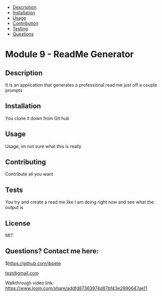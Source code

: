 
- [Description](#project-description)
- [Installation](#installation)
- [Usage](#usage)
- [Contribution](#contribution)
- [Testing](#testing)
- [Questions](#questions)

# Module 9 - ReadMe Generator

## Description
It is an application that generates a professional read me just off a couple prompts

## Installation
You clone it down from Git hub

## Usage
Usage, im not sure what this is really

## Contributing
Contribute all you want

## Tests
You try and create a read me like I am doing right now and see what the output is

## License
MIT

## Questions? Contact me here:

$https://github.com/jbpete

test@gmail.com

Walkthrough video link: https://www.loom.com/share/addfd87363974d87bf43e2890647ae11